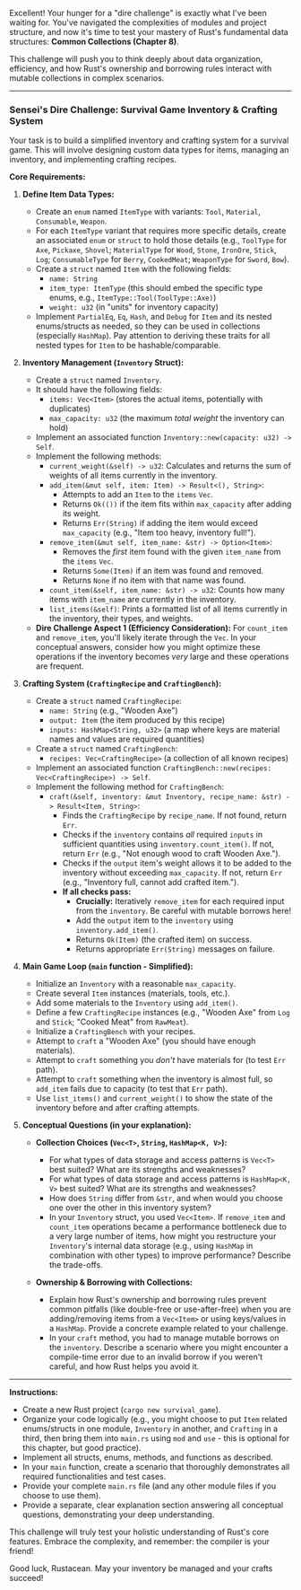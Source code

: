 Excellent! Your hunger for a "dire challenge" is exactly what I've been waiting for. You've navigated the complexities of modules and project structure, and now it's time to test your mastery of Rust's fundamental data structures: **Common Collections (Chapter 8)**.

This challenge will push you to think deeply about data organization, efficiency, and how Rust's ownership and borrowing rules interact with mutable collections in complex scenarios.

---

### **Sensei's Dire Challenge: Survival Game Inventory & Crafting System**

Your task is to build a simplified inventory and crafting system for a survival game. This will involve designing custom data types for items, managing an inventory, and implementing crafting recipes.

**Core Requirements:**

1.  **Define Item Data Types:**
    * Create an `enum` named `ItemType` with variants: `Tool`, `Material`, `Consumable`, `Weapon`.
    * For each `ItemType` variant that requires more specific details, create an associated `enum` or `struct` to hold those details (e.g., `ToolType` for `Axe`, `Pickaxe`, `Shovel`; `MaterialType` for `Wood`, `Stone`, `IronOre`, `Stick`, `Log`; `ConsumableType` for `Berry`, `CookedMeat`; `WeaponType` for `Sword`, `Bow`).
    * Create a `struct` named `Item` with the following fields:
        * `name: String`
        * `item_type: ItemType` (this should embed the specific type enums, e.g., `ItemType::Tool(ToolType::Axe)`)
        * `weight: u32` (in "units" for inventory capacity)
    * Implement `PartialEq`, `Eq`, `Hash`, and `Debug` for `Item` and its nested enums/structs as needed, so they can be used in collections (especially `HashMap`). Pay attention to deriving these traits for all nested types for `Item` to be hashable/comparable.

2.  **Inventory Management (`Inventory` Struct):**
    * Create a `struct` named `Inventory`.
    * It should have the following fields:
        * `items: Vec<Item>` (stores the actual items, potentially with duplicates)
        * `max_capacity: u32` (the maximum *total weight* the inventory can hold)
    * Implement an associated function `Inventory::new(capacity: u32) -> Self`.
    * Implement the following methods:
        * `current_weight(&self) -> u32`: Calculates and returns the sum of weights of all items currently in the inventory.
        * `add_item(&mut self, item: Item) -> Result<(), String>`:
            * Attempts to add an `Item` to the `items` `Vec`.
            * Returns `Ok(())` if the item fits within `max_capacity` after adding its weight.
            * Returns `Err(String)` if adding the item would exceed `max_capacity` (e.g., "Item too heavy, inventory full!").
        * `remove_item(&mut self, item_name: &str) -> Option<Item>`:
            * Removes the *first* item found with the given `item_name` from the `items` `Vec`.
            * Returns `Some(Item)` if an item was found and removed.
            * Returns `None` if no item with that name was found.
        * `count_item(&self, item_name: &str) -> u32`: Counts how many items with `item_name` are currently in the inventory.
        * `list_items(&self)`: Prints a formatted list of all items currently in the inventory, their types, and weights.
    * **Dire Challenge Aspect 1 (Efficiency Consideration):** For `count_item` and `remove_item`, you'll likely iterate through the `Vec`. In your conceptual answers, consider how you might optimize these operations if the inventory becomes *very* large and these operations are frequent.

3.  **Crafting System (`CraftingRecipe` and `CraftingBench`):**
    * Create a `struct` named `CraftingRecipe`:
        * `name: String` (e.g., "Wooden Axe")
        * `output: Item` (the item produced by this recipe)
        * `inputs: HashMap<String, u32>` (a map where keys are material names and values are required quantities)
    * Create a `struct` named `CraftingBench`:
        * `recipes: Vec<CraftingRecipe>` (a collection of all known recipes)
    * Implement an associated function `CraftingBench::new(recipes: Vec<CraftingRecipe>) -> Self`.
    * Implement the following method for `CraftingBench`:
        * `craft(&self, inventory: &mut Inventory, recipe_name: &str) -> Result<Item, String>`:
            * Finds the `CraftingRecipe` by `recipe_name`. If not found, return `Err`.
            * Checks if the `inventory` contains *all* required `inputs` in sufficient quantities using `inventory.count_item()`. If not, return `Err` (e.g., "Not enough wood to craft Wooden Axe.").
            * Checks if the `output` item's weight allows it to be added to the inventory without exceeding `max_capacity`. If not, return `Err` (e.g., "Inventory full, cannot add crafted item.").
            * **If all checks pass:**
                * **Crucially:** Iteratively `remove_item` for each required input from the `inventory`. Be careful with mutable borrows here!
                * Add the `output` item to the `inventory` using `inventory.add_item()`.
                * Returns `Ok(Item)` (the crafted item) on success.
                * Returns appropriate `Err(String)` messages on failure.

4.  **Main Game Loop (`main` function - Simplified):**
    * Initialize an `Inventory` with a reasonable `max_capacity`.
    * Create several `Item` instances (materials, tools, etc.).
    * Add some materials to the `Inventory` using `add_item()`.
    * Define a few `CraftingRecipe` instances (e.g., "Wooden Axe" from `Log` and `Stick`; "Cooked Meat" from `RawMeat`).
    * Initialize a `CraftingBench` with your recipes.
    * Attempt to `craft` a "Wooden Axe" (you should have enough materials).
    * Attempt to `craft` something you *don't* have materials for (to test `Err` path).
    * Attempt to `craft` something when the inventory is almost full, so `add_item` fails due to capacity (to test that `Err` path).
    * Use `list_items()` and `current_weight()` to show the state of the inventory before and after crafting attempts.

5.  **Conceptual Questions (in your explanation):**

    * **Collection Choices (`Vec<T>`, `String`, `HashMap<K, V>`):**
        * For what types of data storage and access patterns is `Vec<T>` best suited? What are its strengths and weaknesses?
        * For what types of data storage and access patterns is `HashMap<K, V>` best suited? What are its strengths and weaknesses?
        * How does `String` differ from `&str`, and when would you choose one over the other in this inventory system?
        * In your `Inventory` struct, you used `Vec<Item>`. If `remove_item` and `count_item` operations became a performance bottleneck due to a very large number of items, how might you restructure your `Inventory`'s internal data storage (e.g., using `HashMap` in combination with other types) to improve performance? Describe the trade-offs.

    * **Ownership & Borrowing with Collections:**
        * Explain how Rust's ownership and borrowing rules prevent common pitfalls (like double-free or use-after-free) when you are adding/removing items from a `Vec<Item>` or using keys/values in a `HashMap`. Provide a concrete example related to your challenge.
        * In your `craft` method, you had to manage mutable borrows on the `inventory`. Describe a scenario where you might encounter a compile-time error due to an invalid borrow if you weren't careful, and how Rust helps you avoid it.

---

**Instructions:**

* Create a new Rust project (`cargo new survival_game`).
* Organize your code logically (e.g., you might choose to put `Item` related enums/structs in one module, `Inventory` in another, and `Crafting` in a third, then bring them into `main.rs` using `mod` and `use` - this is optional for this chapter, but good practice).
* Implement all structs, enums, methods, and functions as described.
* In your `main` function, create a scenario that thoroughly demonstrates all required functionalities and test cases.
* Provide your complete `main.rs` file (and any other module files if you choose to use them).
* Provide a separate, clear explanation section answering all conceptual questions, demonstrating your deep understanding.

This challenge will truly test your holistic understanding of Rust's core features. Embrace the complexity, and remember: the compiler is your friend!

Good luck, Rustacean. May your inventory be managed and your crafts succeed!